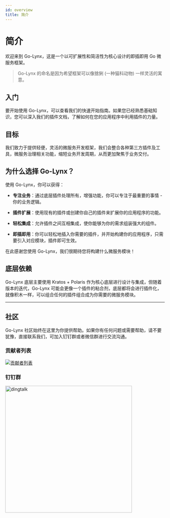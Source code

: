 ```yaml
---
id: overview
title: 简介
---
```


# 简介

欢迎来到 Go-Lynx，这是一个以可扩展性和简洁性为核心设计的即插即用 Go 微服务框架。

> Go-Lynx 的命名是因为希望框架可以像猞猁 (一种猫科动物) 一样灵活的寓意。

## 入门

要开始使用 Go-Lynx，可以查看我们的快速开始指南。如果您已经熟悉基础知识，您可以深入我们的插件文档，了解如何在您的应用程序中利用插件的力量。

## 目标

我们致力于提供轻便，灵活的微服务开发框架，我们会整合各种第三方插件及工具，微服务治理相关功能，缩短业务开发周期，从而更加聚焦于业务交付。


## 为什么选择 Go-Lynx？

使用 Go-Lynx，你可以获得：

- **专注业务**：通过底层插件处理所有，增强功能，你可以专注于最重要的事情 - 你的业务逻辑。

- **插件扩展**：使用现有的插件或创建你自己的插件来扩展你的应用程序的功能。

- **轻松集成**：允许插件之间互相集成，使你能够为你的需求组装强大的组件。

- **即插即用**：你可以轻松地插入你需要的插件，并开始构建你的应用程序，只需要引入对应模块，插件即可生效。

在此感谢您使用 Go-Lynx，我们很期待您将构建什么微服务模块！


## 底层依赖

Go-Lynx 底层主要使用 Kratos + Polaris 作为核心底层进行设计与集成，但随着版本的迭代，Go-Lynx 可能会更像一个插件的粘合剂，底层都将会进行插件化，就像积木一样，可以组合任何的插件组合成为你需要的微服务模块。

---

## 社区

Go-Lynx 社区始终在这里为你提供帮助。如果你有任何问题或需要帮助，请不要犹豫，直接联系我们，可加入钉钉群或者微信群进行交流沟通。

### 贡献者列表

<a href="https://github.com/go-lynx/lynx/graphs/contributors">
 <img src="https://contrib.rocks/image?repo=go-lynx/lynx"  alt="贡献者列表"/>
</a>

### 钉钉群

<img alt="dingtalk" src="/img/dingtalk.png" width="400"/>